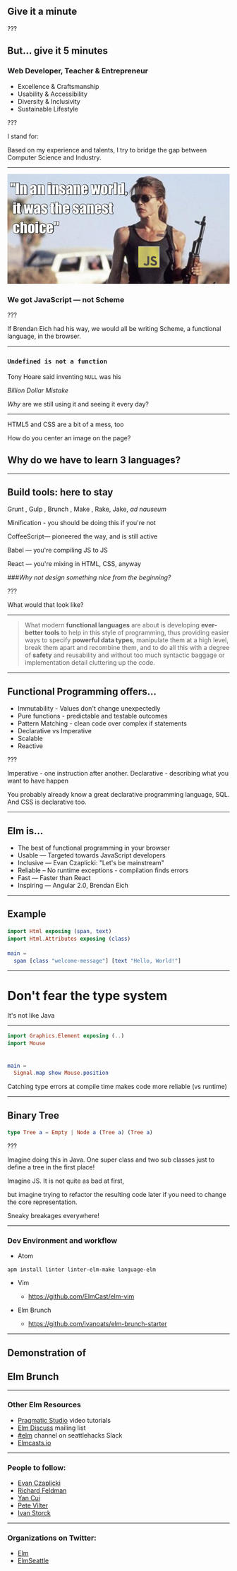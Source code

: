 <!-- .slide: data-background="images/patience.gif" -->

## Give it a minute <!-- .element: class="white-shadow" style="margin: 8em 0 0 4em;" -->

???

But... give it 5 minutes
---

<!-- .slide: data-background="images/ivan-code-fellows-teaching.jpg" -->
<!-- .slide: class="translucent" style="margin-top: 4em;" -->

### Web Developer, Teacher & Entrepreneur

- Excellence & Craftsmanship
- Usability & Accessibility
- Diversity & Inclusivity
- Sustainable Lifestyle

???

I stand for:

Based on my experience and talents, I try to bridge the gap between Computer Science and Industry.

---

![terminator](images/SarahJS.png) <!-- .element: style="width: 150%" -->

### We got JavaScript &mdash; not Scheme

???

If Brendan Eich had his way, we would all be writing Scheme, a functional language, in the browser.

---

### `Undefined is not a function` <!-- .element: class="red" -->

Tony Hoare said inventing `NULL` was his

*Billion Dollar Mistake*

*Why* are we still using it and seeing it every day? <!-- .element: style="margin-top: 8em;" -->

---

HTML5 and CSS are a bit of a mess, too

How do you center an image on the page?

## Why do we have to learn 3 languages? <!-- .element: class="red" -->

---

## Build tools: here to stay

Grunt <!-- .element: class="fragment" -->
, Gulp <!-- .element: class="fragment" -->
, Brunch <!-- .element: class="fragment" -->
, Make <!-- .element: class="fragment" -->, Rake, Jake, <!-- .element: class="fragment" -->
*ad nauseum* <!-- .element: class="fragment" -->

Minification - you should be doing this if you're not <!-- .element: class="fragment" -->

CoffeeScript— pioneered the way, and is still active <!-- .element: class="fragment" -->

Babel — you're compiling JS to JS <!-- .element: class="fragment" -->

React — you're mixing in HTML, CSS, anyway <!-- .element: class="fragment" -->



###*Why not design something nice from the beginning?* <!-- .element: class="fragment red more-margin" -->

???

What would that look like?

---

<!-- slide: data-backgroud-color="#000" -->

> What modern **functional languages** are about is developing **ever-better tools** to help in this style of programming, thus providing easier ways to specify **powerful data types**, manipulate them at a high level, break them apart and recombine them, and to do all this with a degree of **safety** and reusability and without too much syntactic baggage or implementation detail cluttering up the code.


---

## Functional Programming offers&hellip;
- Immutability - Values don't change unexpectedly <!-- .element: class="fragment" -->
- Pure functions - predictable and testable outcomes <!-- .element: class="fragment" -->
- Pattern Matching - clean code over complex if statements <!-- .element: class="fragment" -->
- Declarative vs Imperative <!-- .element: class="fragment" -->
- Scalable <!-- .element: class="fragment" -->
- Reactive <!-- .element: class="fragment" -->

???

Imperative - one instruction after another.
Declarative - describing what you want to have happen

You probably already know a great declarative programming language, SQL.
And CSS is declarative too.

---

## Elm is&hellip;

- The best of functional programming in your browser <!-- .element: class="fragment" -->
- Usable — Targeted towards JavaScript developers <!-- .element: class="fragment" -->
- Inclusive — Evan Czaplicki: "Let's be mainstream" <!-- .element: class="fragment" -->
- Reliable – No runtime exceptions - compilation finds errors <!-- .element: class="fragment" -->
- Fast — Faster than React <!-- .element: class="fragment" -->
- Inspiring — Angular 2.0, Brendan Eich <!-- .element: class="fragment" -->

---

## Example

```elm
import Html exposing (span, text)
import Html.Attributes exposing (class)

main =
  span [class "welcome-message"] [text "Hello, World!"]
```
---

# Don't fear the type system
It's not like Java

---

```elm
import Graphics.Element exposing (..)
import Mouse


main =
  Signal.map show Mouse.position
```

Catching type errors at compile time makes code more reliable (vs runtime)

---

## Binary Tree
```elm
type Tree a = Empty | Node a (Tree a) (Tree a)
```

???

Imagine doing this in Java. One super class and two sub classes just to define a tree in the first place!

Imagine JS. It is not quite as bad at first,

but imagine trying to refactor the resulting code later if you need to change the core representation.

Sneaky breakages everywhere!

---

### Dev Environment and workflow
- Atom
```
apm install linter linter-elm-make language-elm
```
- Vim
  - https://github.com/ElmCast/elm-vim

- Elm Brunch
  - https://github.com/ivanoats/elm-brunch-starter

---

## Demonstration of
## Elm Brunch

---

### Other Elm Resources

- [Pragmatic Studio](https://pragmaticstudio.com/elm) video tutorials
- [Elm Discuss](https://groups.google.com/forum/?fromgroups#!forum/elm-discuss) mailing list
- [#elm](seattlehacks.herokuapp.com) channel on seattlehacks Slack
- [Elmcasts.io](http://elmcasts.io)

---

### People to follow:
- [Evan Czaplicki](https://twitter.com/evancz)
- [Richard Feldman](https://twitter.com/rtfeldman)
- [Yan Cui](https://twitter.com/theburningmonk)
- [Pete Vilter](https://twitter.com/)
- [Ivan Storck](https://twitter.com/ivanoats)

---
### Organizations on Twitter:
- [Elm](https://twitter.com/elmlang)
- [ElmSeattle](https://twitter.com/elmseattle)
